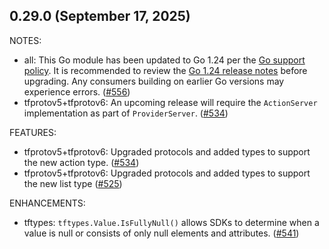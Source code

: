## 0.29.0 (September 17, 2025)

NOTES:

* all: This Go module has been updated to Go 1.24 per the [Go support policy](https://go.dev/doc/devel/release#policy). It is recommended to review the [Go 1.24 release notes](https://go.dev/doc/go1.24) before upgrading. Any consumers building on earlier Go versions may experience errors. ([#556](https://github.com/hashicorp/terraform-plugin-go/issues/556))
* tfprotov5+tfprotov6: An upcoming release will require the `ActionServer` implementation as part of `ProviderServer`. ([#534](https://github.com/hashicorp/terraform-plugin-go/issues/534))

FEATURES:

* tfprotov5+tfprotov6: Upgraded protocols and added types to support the new action type. ([#534](https://github.com/hashicorp/terraform-plugin-go/issues/534))
* tfprotov5+tfprotov6: Upgraded protocols and added types to support the new list type ([#525](https://github.com/hashicorp/terraform-plugin-go/issues/525))

ENHANCEMENTS:

* tftypes: `tftypes.Value.IsFullyNull()` allows SDKs to determine when a value is null or consists of only null elements and attributes. ([#541](https://github.com/hashicorp/terraform-plugin-go/issues/541))

